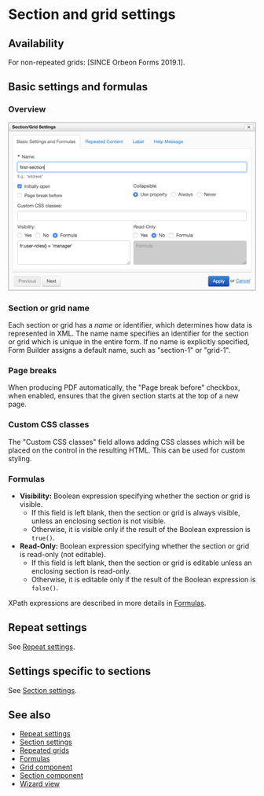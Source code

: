 # Section and grid settings

## Availability

For non-repeated grids: [SINCE Orbeon Forms 2019.1].

## Basic settings and formulas

### Overview

![](images/section-settings.png)

### Section or grid name

Each section or grid has a _name_ or identifier, which determines how data is represented in XML. The name name specifies an identifier for the section or grid which is unique in the entire form. If no name is explicitly specified, Form Builder assigns a default name, such as "section-1" or "grid-1".

### Page breaks

When producing PDF automatically, the "Page break before" checkbox, when enabled, ensures that the given section starts at the top of a new page. 

### Custom CSS classes

The "Custom CSS classes" field allows adding CSS classes which will be placed on the control in the resulting HTML. This can be used for custom styling.

### Formulas

* **Visibility:** Boolean expression specifying whether the section or grid is visible.
    * If this field is left blank, then the section or grid is always visible, unless an enclosing section is not visible.
    * Otherwise, it is visible only if the result of the Boolean expression is `true()`.
* **Read-Only:** Boolean expression specifying whether the section or grid is read-only (not editable).
    * If this field is left blank, then the section or grid is editable unless an enclosing section is read-only.
    * Otherwise, it is editable only if the result of the Boolean expression is `false()`.

XPath expressions are described in more details in [Formulas](formulas.md).

## Repeat settings

See [Repeat settings](repeat-settings.md).

## Settings specific to sections

See [Section settings](section-settings.md).

## See also

- [Repeat settings](repeat-settings.md)
- [Section settings](section-settings.md)
- [Repeated grids](repeated-grids.md)
- [Formulas](formulas.md)
- [Grid component](/form-runner/component/grid.md)
- [Section component](/form-runner/component/section.md)
- [Wizard view](/form-runner/feature/wizard-view.md)
